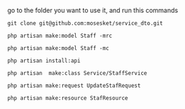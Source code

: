 go to the folder you want to use it, and run this commands
```
git clone git@github.com:mosesket/service_dto.git
```

```
php artisan make:model Staff -mrc 
```
```
php artisan make:model Staff -mc 
```

```
php artisan install:api
```

```
php artisan  make:class Service/StaffService
```

```
php artisan make:request UpdateStafRequest
```

```
php artisan make:resource StafResource 
```

